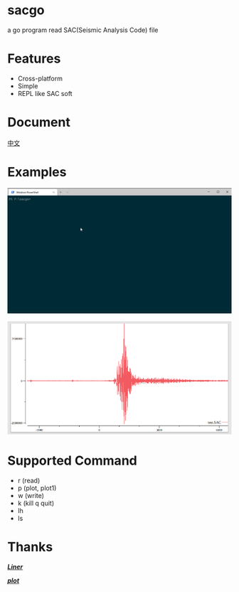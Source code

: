 # sacgo

a go program read SAC(Seismic Analysis Code) file

Features
========

- Cross-platform
- Simple
- REPL like SAC soft

Document
========

[中文](doc/README_cn.md)

Examples
=======

![example](doc/example.gif)

![example](doc/test.png)

Supported Command
========

- r (read)
- p (plot, plot1)
- w (write)
- k (kill q quit)
- lh
- ls

Thanks
========

[***Liner***](https://github.com/peterh/liner)

[***plot***](https://github.com/gonum/plot)